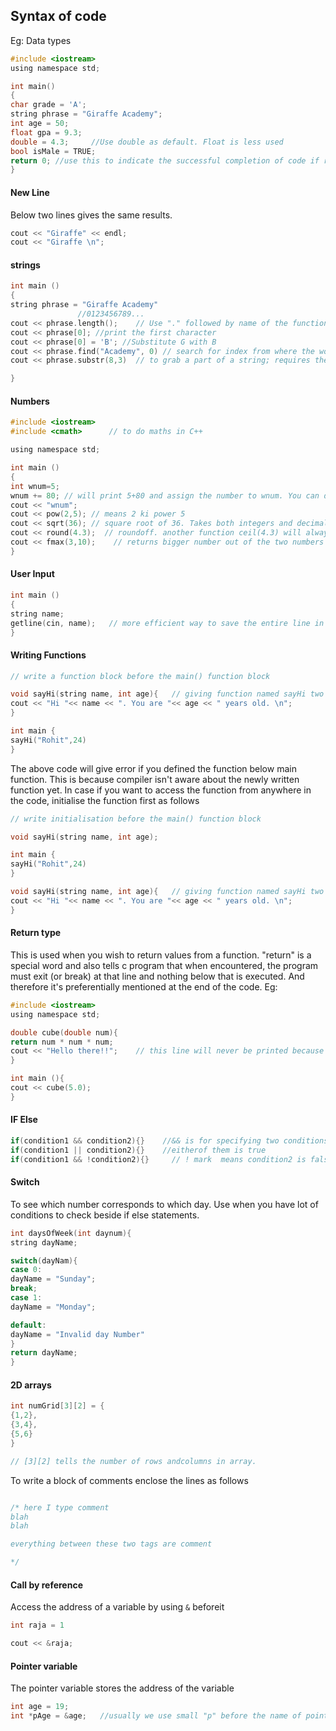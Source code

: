 ## Syntax of code

Eg: Data types

```c
#include <iostream>
using namespace std;

int main()
{
char grade = 'A';
string phrase = "Giraffe Academy";
int age = 50;
float gpa = 9.3;
double = 4.3;     //Use double as default. Float is less used
bool isMale = TRUE;
return 0; //use this to indicate the successful completion of code if running on commandline. Read more here: https://stackoverflow.com/questions/20919733/what-is-the-significance-of-return-0-in-c-and-c
}
```
#### New Line

Below two lines gives the same results.
```c
cout << "Giraffe" << endl;
cout << "Giraffe \n";
```

#### strings

```c
int main ()
{
string phrase = "Giraffe Academy"
               //0123456789...
cout << phrase.length();    // Use "." followed by name of the function (Length here)
cout << phrase[0]; //print the first character
cout << phrase[0] = 'B'; //Substitute G with B
cout << phrase.find("Academy", 0) // search for index from where the word accademy occurs (which returns 8 here). 0 represents to start the search from the 0th index (i.e. starting of the string)
cout << phrase.substr(8,3)  // to grab a part of a string; requires the index position (say 8 here) and length of the substring that needs to be extracted (3 characters here).

}
```

#### Numbers

```c
#include <iostream>
#include <cmath>      // to do maths in C++

using namespace std;

int main ()
{
int wnum=5;
wnum += 80; // will print 5+80 and assign the number to wnum. You can do *=, -=, /= etc.
cout << "wnum";
cout << pow(2,5); // means 2 ki power 5
cout << sqrt(36); // square root of 36. Takes both integers and decimals.
cout << round(4.3);  // roundoff. another function ceil(4.3) will always round-up towards higher number i.e. 5 and floor(4.3) will always round-up towards a lower number (4 here).
cout << fmax(3,10);    // returns bigger number out of the two numbers
}
```

#### User Input

```c
int main ()
{
string name;
getline(cin, name);   // more efficient way to save the entire line in form of strings in C++ from console
}
```
#### Writing Functions

```c
// write a function block before the main() function block

void sayHi(string name, int age){   // giving function named sayHi two parameters
cout << "Hi "<< name << ". You are "<< age << " years old. \n";
}

int main {
sayHi("Rohit",24)
}
```

The above code will give error if you defined the function below main function. This is because compiler isn't aware about the newly written function yet. In case if you want to access the function from anywhere in the code, initialise the function first as follows

```c
// write initialisation before the main() function block

void sayHi(string name, int age);

int main {
sayHi("Rohit",24)
}

void sayHi(string name, int age){   // giving function named sayHi two parameters
cout << "Hi "<< name << ". You are "<< age << " years old. \n";
}

```

#### Return type

This is used when you wish to return values from a function. "return" is a special word and also tells c program that when encountered, the program must exit (or break) at that line and nothing below that is executed. And therefore it's preferentially mentioned at the end of the code. Eg:


```c
#include <iostream>
using namespace std;

double cube(double num){
return num * num * num;
cout << "Hello there!!";    // this line will never be printed because the return was encountered above it. So the code terminates above.
}

int main (){
cout << cube(5.0);
}
```

#### IF Else

```c
if(condition1 && condition2){}    //&& is for specifying two conditions are met
if(condition1 || condition2){}    //eitherof them is true
if(condition1 && !condition2){}     // ! mark  means condition2 is false
```

#### Switch

To see which number corresponds to which day. Use when you have lot of conditions to check beside if else statements.

```c
int daysOfWeek(int daynum){
string dayName;

switch(dayNam){
case 0:
dayName = "Sunday";
break;
case 1:
dayName = "Monday";

default:
dayName = "Invalid day Number"
}
return dayName;
}
```

#### 2D arrays

```c
int numGrid[3][2] = {
{1,2},
{3,4},
{5,6}
}

// [3][2] tells the number of rows andcolumns in array.
```

To write a block of comments enclose the lines as follows

```c

/* here I type comment
blah
blah

everything between these two tags are comment

*/
```

#### Call by reference

Access the address of a variable by using `&` beforeit

```c
int raja = 1

cout << &raja;

```

#### Pointer variable
The pointer variable stores the address of the variable

```c
int age = 19;
int *pAge = &age;   //usually we use small "p" before the name of pointer variable

```





